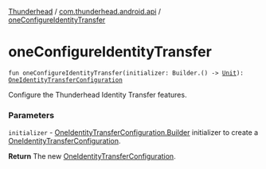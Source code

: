 [Thunderhead](../index.md) / [com.thunderhead.android.api](index.md) / [oneConfigureIdentityTransfer](./one-configure-identity-transfer.md)

# oneConfigureIdentityTransfer

`fun oneConfigureIdentityTransfer(initializer: Builder.() -> `[`Unit`](https://kotlinlang.org/api/latest/jvm/stdlib/kotlin/-unit/index.html)`): `[`OneIdentityTransferConfiguration`](../com.thunderhead.android.api.identitytransfer/-one-identity-transfer-configuration/index.md)

Configure the Thunderhead Identity Transfer features.

### Parameters

`initializer` - [OneIdentityTransferConfiguration.Builder](../com.thunderhead.android.api.identitytransfer/-one-identity-transfer-configuration/-builder/index.md) initializer
to create a [OneIdentityTransferConfiguration](../com.thunderhead.android.api.identitytransfer/-one-identity-transfer-configuration/index.md).

**Return**
The new [OneIdentityTransferConfiguration](../com.thunderhead.android.api.identitytransfer/-one-identity-transfer-configuration/index.md).

